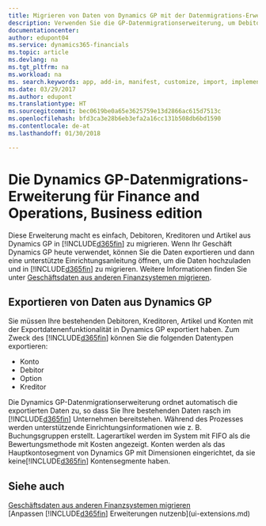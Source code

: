 ```yaml
---
title: Migrieren von Daten von Dynamics GP mit der Datenmigrations-Erweiterung | Microsoft Docs
description: Verwenden Sie die GP-Datenmigrationserweiterung, um Debitoren, Kreditoren, Artikel und Konten von Dynamics GP auf Finance and Operations, Business edition zu migrieren.
documentationcenter: 
author: edupont04
ms.service: dynamics365-financials
ms.topic: article
ms.devlang: na
ms.tgt_pltfrm: na
ms.workload: na
ms. search.keywords: app, add-in, manifest, customize, import, implement
ms.date: 03/29/2017
ms.author: edupont
ms.translationtype: HT
ms.sourcegitcommit: bec0619be0a65e3625759e13d2866ac615d7513c
ms.openlocfilehash: bfd3ca3e28b6eb3efa2a16cc131b508db6bd1590
ms.contentlocale: de-at
ms.lasthandoff: 01/30/2018

---
```

# <a name="the-dynamics-gp-data-migration-extension-for-finance-and-operations-business-edition"></a>Die Dynamics GP-Datenmigrations-Erweiterung für Finance and Operations, Business edition 
Diese Erweiterung macht es einfach, Debitoren, Kreditoren und Artikel aus Dynamics GP in [!INCLUDE[d365fin](includes/d365fin_md.md)] zu migrieren. Wenn Ihr Geschäft Dynamics GP heute verwendet, können Sie die Daten exportieren und dann eine unterstützte Einrichtungsanleitung öffnen, um die Daten hochzuladen und in [!INCLUDE[d365fin](includes/d365fin_md.md)] zu migrieren. Weitere Informationen finden Sie unter [Geschäftsdaten aus anderen Finanzsystemen migrieren](upload-data.md).

## <a name="exporting-data-from-dynamics-gp"></a>Exportieren von Daten aus Dynamics GP
Sie müssen Ihre bestehenden Debitoren, Kreditoren, Artikel und Konten mit der Exportdatenenfunktionalität in Dynamics GP exportiert haben. Zum Zweck des [!INCLUDE[d365fin](includes/d365fin_md.md)] können Sie die folgenden Datentypen exportieren:

* Konto  
* Debitor  
* Option  
* Kreditor  

Die Dynamics GP-Datenmigrationserweiterung ordnet automatisch die exportierten Daten zu, so dass Sie Ihre bestehenden Daten rasch im [!INCLUDE[d365fin](includes/d365fin_md.md)] Unternehmen bereitstehen. Während des Prozesses werden unterstützende Einrichtungsinformationen wie z. B. Buchungsgruppen erstellt. Lagerartikel werden im System mit FIFO als die Bewertungsmethode mit Kosten angezeigt. Konten werden als das Hauptkontosegment von Dynamics GP mit Dimensionen eingerichtet, da sie keine[!INCLUDE[d365fin](includes/d365fin_long_md.md)] Kontensegmente haben.

## <a name="see-also"></a>Siehe auch
[Geschäftsdaten aus anderen Finanzsystemen migrieren](upload-data.md)  
[Anpassen [!INCLUDE[d365fin](includes/d365fin_md.md)] Erweiterungen nutzenb](ui-extensions.md)  

